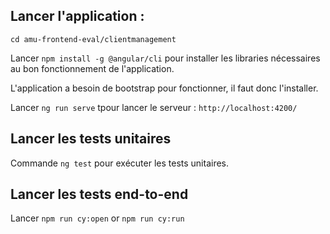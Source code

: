 ## Lancer l'application :

`cd amu-frontend-eval/clientmanagement`

Lancer `npm install -g @angular/cli` pour installer les libraries nécessaires au bon fonctionnement de l'application.

L'application a besoin de bootstrap pour fonctionner, il faut donc l'installer.

Lancer `ng run serve` tpour lancer le serveur : `http://localhost:4200/`


## Lancer les tests unitaires

Commande `ng test` pour exécuter les tests unitaires.

## Lancer les tests end-to-end

Lancer `npm run cy:open` or `npm run cy:run`

